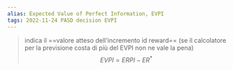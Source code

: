 ```yaml
---
alias: Expected Value of Perfect Information, EVPI
tags: 2022-11-24 PASD decision EVPI
---
```


> indica il ==valore atteso dell'incremento id reward== (se il calcolatore per la previsione costa di più del EVPI non ne vale la pena) $$EVPI=ERPI-ER^*$$